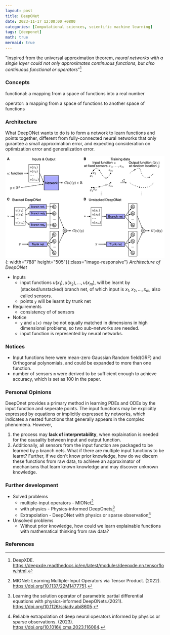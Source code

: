 ```yaml
---
layout: post
title: DeepONet
date: 2023-11-17 12:00:00 +0800
categories: [Computational sciences, scientific machine learning]
tags: [deeponet]
math: true
mermaid: true
---
```


"Inspired from the universal approximation theorem, *neural networks with a single layer could not only approximates continuous functions, but also continuous functional or operators*"[^foot3]

### Concepts

functional: a mapping from a space of functions into a real number

operator: a mapping from a space of functions to another space of functions

### Architecture

What DeepONet wants to do is to form a network to learn functions and points together, different from fully-connected neural networks that only gurantee a small approximation error, and expecting consideration on optimization error and generalization error.

![](/assets/img/deeponet.png){: width="788" height="505"}{:class="image-responsive"}
_Architecture of DeepONet_

- Inputs
    + input functions $u(x_{1}),u(x_{2}),...,u(x_{m})$, will be learnt by (stacked/unstacked) branch net, of which input is $x_{1}, x_{2},..., x_{m}$, also called sensors.
    + points `y` will be learnt by trunk net
- Requirements
    + consistency of of sensors
- Notice
    + `y` and `u(x)` may be not equally matched in dimensions in high dimensional problems, so two sub-networks are needed.
    + input function is represented by neural networks.

### Notices

- Input functions here were mean-zero Gaussian Random field(GRF) and Orthogonal polynomials, and could be expanded to more than one function.
- number of sensors `m` were derived to be sufficient enough to achieve accuracy, which is set as 100 in the paper. 

### Personal Opinions

DeepOnet provides a primary method in learning PDEs and ODEs by the input function and seperate points. The input functions may be explicitly expressed by equations or implicitly expressed by networks, which indicates a nested functions that generally appears in the complex phenomena. However, 
1. the process may **lack of interpretability**, when explaination is needed for the causality between input and output function. 
2. Additionally, all sensors from the input function are packaged to be learned by `p` branch nets. What if there are multiple input functions to be learnt? Further, if we don't know prior knowledge, how do we discern these functions from raw data, to achieve an approximator of mechanisms that learn known knowledge and may discover unknown knowledge.

### Further development
- Solved problems
    + multiple-input operators - MIONet[^foot1]
    + with physics - Physics-informed DeepOnets[^foot2]
    + Extrapolation - DeepONet with physics or sparse observation[^foot4]
- Unsolved problems
    + Without prior knowledge, how could we learn explainable functions with mathematical thinking from raw data?

### References
[^foot3]: DeepXDE. https://deepxde.readthedocs.io/en/latest/modules/deepxde.nn.tensorflow.html.
[^foot1]: MIONet: Learning Multiple-Input Operators via Tensor Product. (2022). https://doi.org/10.1137/22M1477751.
[^foot2]: Learning the solution operator of parametric partial differential equations with physics-informed DeepONets.(2021). https://doi.org/10.1126/sciadv.abi8605.
[^foot4]: Reliable extrapolation of deep neural operators informed by physics or sparse observations. (2023). https://doi.org/10.1016/j.cma.2023.116064.


